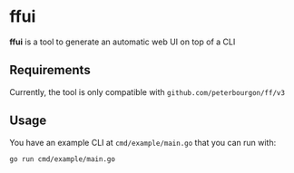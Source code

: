 # ffui

**ffui** is a tool to generate an automatic web UI on top of a CLI

## Requirements

Currently, the tool is only compatible with `github.com/peterbourgon/ff/v3`

## Usage

You have an example CLI at `cmd/example/main.go` that you can run with:

```bash
go run cmd/example/main.go
```
